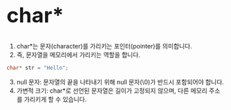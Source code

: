 <h1 style="font-size: 48px;">char*</h1>


1. char*는 문자(character)를 가리키는 포인터(pointer)를 의미합니다. 
2. 즉, 문자열을 메모리에서 가리키는 역할을 합니다.

```c
char* str = "Hello";
```
3. null 문자: 문자열의 끝을 나타내기 위해 null 문자(\0)가 반드시 포함되어야 합니다.
4. 가변적 크기: char*로 선언된 문자열은 길이가 고정되지 않으며, 다른 메모리 주소를 가리키게 할 수 있습니다.
